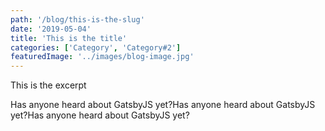 ```yaml
---
path: '/blog/this-is-the-slug'
date: '2019-05-04'
title: 'This is the title'
categories: ['Category', 'Category#2']
featuredImage: '../images/blog-image.jpg'
---
```


This is the excerpt

<!-- endexcerpt -->

<p>Has anyone heard about GatsbyJS yet?Has anyone heard about GatsbyJS yet?Has anyone heard about GatsbyJS yet?</p>
